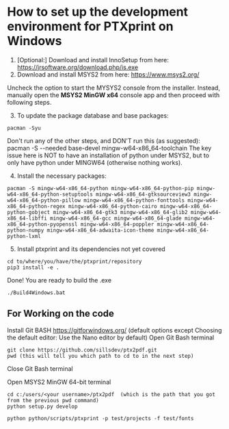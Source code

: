 # How to set up the development environment for PTXprint on Windows

1. [Optional:] Download and install InnoSetup from here: https://jrsoftware.org/download.php/is.exe
2. Download and install MSYS2 from here:     https://www.msys2.org/ 

Uncheck the option to start the MYSYS2 console from the installer. 
Instead, manually open the **MSYS2 MinGW x64** console app and then proceed with following steps.

3. To update the package database and base packages:
```
pacman -Syu
```
Don't run any of the other steps, and DON'T run this (as suggested): pacman -S --needed base-devel mingw-w64-x86_64-toolchain
The key issue here is NOT to have an installation of python under MSYS2, but to only have python under MINGW64 (otherwise nothing works).

4. Install the necessary packages:
```
pacman -S mingw-w64-x86_64-python mingw-w64-x86_64-python-pip mingw-w64-x86_64-python-setuptools mingw-w64-x86_64-gtksourceview3 mingw-w64-x86_64-python-pillow mingw-w64-x86_64-python-fonttools mingw-w64-x86_64-python-regex mingw-w64-x86_64-python-cairo mingw-w64-x86_64-python-gobject mingw-w64-x86_64-gtk3 mingw-w64-x86_64-glib2 mingw-w64-x86_64-libffi mingw-w64-x86_64-gcc mingw-w64-x86_64-glade mingw-w64-x86_64-python-pyopenssl mingw-w64-x86_64-poppler mingw-w64-x86_64-python-numpy mingw-w64-x86_64-adwaita-icon-theme mingw-w64-x86_64-python-lxml
```

5. Install ptxprint and its dependencies not yet covered
```
cd to/where/you/have/the/ptxprint/repository
pip3 install -e .
```

Done! You are ready to build the .exe

```
./Build4Windows.bat
```

## For Working on the code

Install Git BASH https://gitforwindows.org/ (default options except Choosing the default editor: Use the Nano editor by default)
Open Git Bash terminal
```
git clone https://github.com/sillsdev/ptx2pdf.git
pwd (this will tell you which path to cd to in the next step)
```
Close Git Bash terminal

Open MSYS2 MinGW 64-bit terminal
```
cd c:/users/<your username>/ptx2pdf  (which is the path that you got from the previous pwd command)
python setup.py develop

python python/scripts/ptxprint -p test/projects -f test/fonts
```
